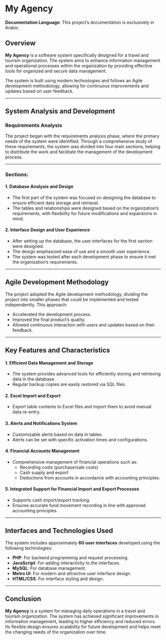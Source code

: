 # My Agency

**Documentation Language**: This project’s documentation is exclusively in Arabic.

## Overview
**My Agency** is a software system specifically designed for a travel and tourism organization. The system aims to enhance information management and operational processes within the organization by providing effective tools for organized and secure data management. 

The system is built using modern technologies and follows an Agile development methodology, allowing for continuous improvements and updates based on user feedback.

---


## System Analysis and Development

### Requirements Analysis
The project began with the requirements analysis phase, where the primary needs of the system were identified. Through a comprehensive study of these requirements, the system was divided into four main sections, helping to distribute the work and facilitate the management of the development process.

---

### Sections:

#### 1. Database Analysis and Design
- The first part of the system was focused on designing the database to ensure efficient data storage and retrieval.
- The tables and relationships were designed based on the organization’s requirements, with flexibility for future modifications and expansions in mind.

#### 2. Interface Design and User Experience
- After setting up the database, the user interfaces for the first section were designed.
- The design emphasized ease of use and a smooth user experience.
- The system was tested after each development phase to ensure it met the organization’s requirements.

---

## Agile Development Methodology

The project adopted the Agile development methodology, dividing the project into smaller phases that could be implemented and tested independently. This approach:
- Accelerated the development process.
- Improved the final product’s quality.
- Allowed continuous interaction with users and updates based on their feedback.

---

## Key Features and Characteristics

#### 1. Efficient Data Management and Storage
- The system provides advanced tools for efficiently storing and retrieving data in the database.
- Regular backup copies are easily restored via SQL files.

#### 2. Excel Import and Export
- Export table contents to Excel files and import them to avoid manual data re-entry.

#### 3. Alerts and Notifications System
- Customizable alerts based on data in tables.
- Alerts can be set with specific activation times and configurations.

#### 4. Financial Accounts Management
- Comprehensive management of financial operations such as:
  - Recording costs (purchase/sale costs)
  - Cash supply and export
  - Deductions from accounts in accordance with accounting principles.

#### 5. Integrated Support for Financial Import and Export Processes
- Supports cash import/export tracking.
- Ensures accurate fund movement recording in line with approved accounting principles.

---

## Interfaces and Technologies Used

The system includes approximately **60 user interfaces** developed using the following technologies:

- **PHP**: For backend programming and request processing.
- **JavaScript**: For adding interactivity to the interfaces.
- **MySQL**: For database management.
- **Metro UI**: For modern and attractive user interface design.
- **HTML/CSS**: For interface styling and design.

---

## Conclusion

**My Agency** is a system for managing daily operations in a travel and tourism organization. The system has achieved significant improvements in information management, leading to higher efficiency and reduced errors. Its flexible design ensures scalability for future development and helps meet the changing needs of the organization over time.
